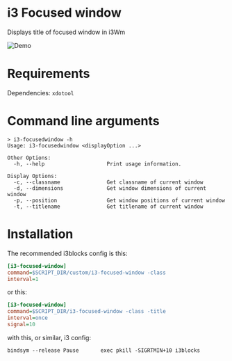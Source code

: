 # i3 Focused window

Displays title of focused window in i3Wm

![Demo](i3-focusedwindow.png)

# Requirements

Dependencies: `xdotool`

# Command line arguments  

```
> i3-focusedwindow -h
Usage: i3-focusedwindow <displayOption ...>

Other Options:
  -h, --help                    Print usage information.

Display Options:
  -c, --classname               Get classname of current window
  -d, --dimensions              Get window dimensions of current window
  -p, --position                Get window positions of current window
  -t, --titlename               Get titlename of current window
```

# Installation

The recommended i3blocks config is this:
```INI
[i3-focused-window]
command=$SCRIPT_DIR/custom/i3-focused-window -class
interval=1
```
or this:
```INI
[i3-focused-window]
command=$SCRIPT_DIR/i3-focused-window -class -title
interval=once
signal=10
```
with this, or similar, i3 config:
```
bindsym --release Pause       exec pkill -SIGRTMIN+10 i3blocks
```
